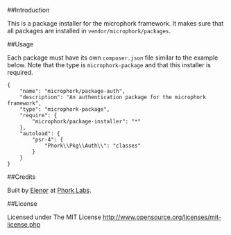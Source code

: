 ##Introduction

This is a package installer for the microphork framework. It makes sure that all packages are installed in `vendor/microphork/packages`.


##Usage

Each package must have its own `composer.json` file similar to the example below. Note that the type is `microphork-package` and that this installer is required.

```
{
    "name": "microphork/package-auth",
    "description": "An authentication package for the microphork framework",
    "type": "microphork-package",
    "require": {
        "microphork/package-installer": "*"
    },
    "autoload": {
        "psr-4": {
            "Phork\\Pkg\\Auth\\": "classes"
        }
    }
}
```


##Credits

Built by [Elenor](http://elenor.net) at [Phork Labs](http://phorklabs.com).


##License

Licensed under The MIT License
<http://www.opensource.org/licenses/mit-license.php>